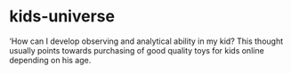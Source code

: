 # kids-universe
‘How can I develop observing and analytical ability in my kid? This thought usually points towards purchasing of good quality toys for kids online depending on his age.
